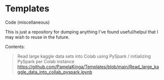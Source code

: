 # Templates
Code (miscellaneous)

This is just a repository for dumping anything I've found useful/helpul that I may wish to reuse in the future. 

Contents:
> Read large kaggle data sets into Colab using PySpark / initializing PySpark per Colab instance
https://github.com/PamelaKinga/Templates/blob/main/Read_large_kaggle_data_into_collab_pyspark.ipynb
